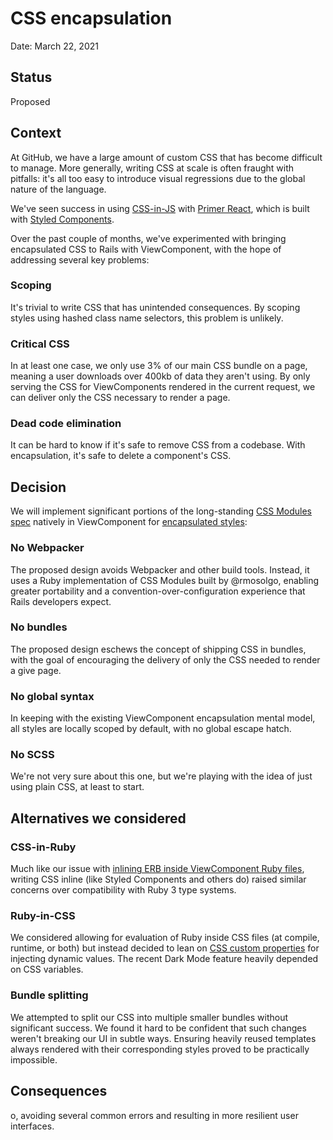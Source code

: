 # CSS encapsulation

Date: March 22, 2021

## Status

Proposed

## Context

At GitHub, we have a large amount of custom CSS that has become difficult to manage. More generally, writing CSS at scale is often fraught with pitfalls: it's all too easy to introduce visual regressions due to the global nature of the language.

We've seen success in using [CSS-in-JS](https://en.wikipedia.org/wiki/CSS-in-JS) with [Primer React](https://primer.style/components/), which is built with [Styled Components](https://styled-components.com).

Over the past couple of months, we've experimented with bringing encapsulated CSS to Rails with ViewComponent, with the hope of addressing several key problems:

### Scoping

It's trivial to write CSS that has unintended consequences. By scoping styles using hashed class name selectors, this problem is unlikely.

### Critical CSS

In at least one case, we only use 3% of our main CSS bundle on a page, meaning a user downloads over 400kb of data they aren't using. By only serving the CSS for ViewComponents rendered in the current request, we can deliver only the CSS necessary to render a page.

### Dead code elimination

It can be hard to know if it's safe to remove CSS from a codebase. With encapsulation, it's safe to delete a component's CSS.

## Decision

We will implement significant portions of the long-standing [CSS Modules spec](https://github.com/css-modules/css-modules) natively in ViewComponent for [encapsulated styles](https://medium.com/seek-blog/the-end-of-global-css-90d2a4a06284):

### No Webpacker

The proposed design avoids Webpacker and other build tools. Instead, it uses a Ruby implementation of CSS Modules built by @rmosolgo, enabling greater portability and a convention-over-configuration experience that Rails developers expect.

### No bundles

The proposed design eschews the concept of shipping CSS in bundles, with the goal of encouraging the delivery of only the CSS needed to render a give page.

### No global syntax

In keeping with the existing ViewComponent encapsulation mental model, all styles are locally scoped by default, with no global escape hatch.

### No SCSS

We're not very sure about this one, but we're playing with the idea of just using plain CSS, at least to start.

## Alternatives we considered

### CSS-in-Ruby

Much like our issue with [inlining ERB inside ViewComponent Ruby files](https://github.com/github/view_component/commit/5d3806a2a9ec0187574ac6c64a0ae90e655691ae#diff-b335630551682c19a781afebcf4d07bf978fb1f8ac04c6bf87428ed5106870f5R173), writing CSS inline (like Styled Components and others do) raised similar concerns over compatibility with Ruby 3 type systems.

### Ruby-in-CSS

We considered allowing for evaluation of Ruby inside CSS files (at compile, runtime, or both) but instead decided to lean on [CSS custom properties](https://developer.mozilla.org/en-US/docs/Web/CSS/Using_CSS_custom_properties) for injecting dynamic values. The recent Dark Mode feature heavily depended on CSS variables.

### Bundle splitting

We attempted to split our CSS into multiple smaller bundles without significant success. We found it hard to be confident that such changes weren't breaking our UI in subtle ways. Ensuring heavily reused templates always rendered with their corresponding styles proved to be practically impossible.

## Consequences

o, avoiding several common errors and resulting in more resilient user interfaces.
